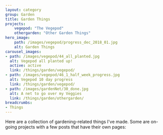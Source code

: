 ```yaml
---
layout: category
group: Garden
title: Garden Things
projects:
    vegepod: "The Vegepod"
    othergarden: "Other Garden Things"
hero_image: 
    path: /images/vegepod/progress_dec_2018_01.jpg
    alt: Garden Things
carousel_images:
- path: /images/vegepod/44_all_planted.jpg
  alt: Vegepod all planted up!
  active: active
  link: /things/garden/vegepod/
- path: /images/vegepod/46_1_half_week_progress.jpg
  alt: Vegepod 10 day progress
  link: /things/garden/vegepod/
- path: /images/gardenNet/30_done.jpg
  alt: A net to go over my Veggies
  link: /things/garden/othergarden/
breadcrumbs: 
- Things
---
```


Here are a collection of gardening-related things I've made. Some are on-going projects with a few posts that have their own pages:
